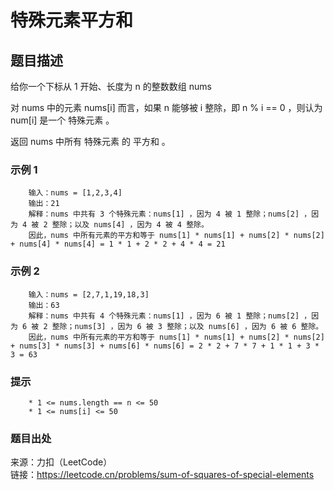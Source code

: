 # 特殊元素平方和

## 题目描述

给你一个下标从 1 开始、长度为 n 的整数数组 nums

对 nums 中的元素 nums[i] 而言，如果 n 能够被 i 整除，即 n % i == 0 ，则认为 num[i] 是一个 特殊元素 。

返回 nums 中所有 特殊元素 的 平方和 。

### 示例 1

```text
    输入：nums = [1,2,3,4]
    输出：21
    解释：nums 中共有 3 个特殊元素：nums[1] ，因为 4 被 1 整除；nums[2] ，因为 4 被 2 整除；以及 nums[4] ，因为 4 被 4 整除。 
    因此，nums 中所有元素的平方和等于 nums[1] * nums[1] + nums[2] * nums[2] + nums[4] * nums[4] = 1 * 1 + 2 * 2 + 4 * 4 = 21
```

### 示例 2

```text
    输入：nums = [2,7,1,19,18,3]
    输出：63
    解释：nums 中共有 4 个特殊元素：nums[1] ，因为 6 被 1 整除；nums[2] ，因为 6 被 2 整除；nums[3] ，因为 6 被 3 整除；以及 nums[6] ，因为 6 被 6 整除。 
    因此，nums 中所有元素的平方和等于 nums[1] * nums[1] + nums[2] * nums[2] + nums[3] * nums[3] + nums[6] * nums[6] = 2 * 2 + 7 * 7 + 1 * 1 + 3 * 3 = 63
```

### 提示

```text
    * 1 <= nums.length == n <= 50
    * 1 <= nums[i] <= 50
```

### 题目出处

来源：力扣（LeetCode）  
链接：<https://leetcode.cn/problems/sum-of-squares-of-special-elements>
